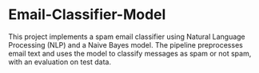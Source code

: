 # Email-Classifier-Model
This project implements a spam email classifier using Natural Language Processing (NLP) and a Naive Bayes model. The pipeline preprocesses email text and uses the model to classify messages as spam or not spam, with an evaluation on test data.
